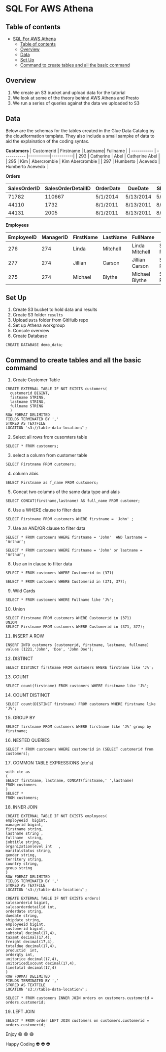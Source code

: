 # SQL For AWS Athena

## Table of contents

- [SQL For AWS Athena](#sql-for-aws-athena)
  - [Table of contents](#table-of-contents)
  - [Overview](#overview)
  - [Data](#data)
  - [Set Up](#set-up)
  - [Command to create tables and all the basic command](#command-to-create-tables-and-all-the-basic-command)

## Overview

1. We create an S3 bucket and upload data for the tutorial
2. We look at some of the theory behind AWS Athena and Presto
3. We run a series of queries against the data we uploaded to S3

## Data

Below are the schemas for the tables created in the Glue Data Catalog by the cloudformation template. They also include a small sampke of data to aid the explaination of the coding syntax.

**Customers**
| Customerid | Firstname | Lastname| Fullname |
| ----------- | ----------- |-----------|-----------|
| 293 | Catherine | Abel | Catherine Abel |
| 295 | Kim | Abercrombie | Kim Abercrombie |
| 297 | Humberto | Acevedo | Humberto Acevedo |

**Orders**

| SalesOrderID | SalesOrderDetailID | OrderDate | DueDate   | ShipDate | EmployeeID | CustomerID | SubTotal   | TaxAmt    | Freight  | TotalDue   | ProductID | OrderQty | UnitPrice | UnitPriceDiscount | LineTotal |
| ------------ | ------------------ | --------- | --------- | -------- | ---------- | ---------- | ---------- | --------- | -------- | ---------- | --------- | -------- | --------- | ----------------- | --------- |
| 71782        | 110667             | 5/1/2014  | 5/13/2014 | 5/8/2014 | 276        | 293        | 33319.986  | 3182.8264 | 994.6333 | 37497.4457 | 714       | 3        | 29.994    | 0                 | 89.982    |
| 44110        | 1732               | 8/1/2011  | 8/13/2011 | 8/8/2011 | 277        | 295        | 16667.3077 | 1600.6864 | 500.2145 | 18768.2086 | 765       | 2        | 419.4589  | 0                 | 838.9178  |
| 44131        | 2005               | 8/1/2011  | 8/13/2011 | 8/8/2011 | 275        | 297        | 20514.2859 | 1966.5222 | 614.5382 | 23095.3463 | 709       | 6        | 5.7       | 0                 | 34.2      |

**Employees**

| EmployeeID | ManagerID | FirstName | LastName | FullName       | JobTitle             | OrganizationLevel | MaritalStatus | Gender | Territory | Country | Group         |
| ---------- | --------- | --------- | -------- | -------------- | -------------------- | ----------------- | ------------- | ------ | --------- | ------- | ------------- |
| 276        | 274       | Linda     | Mitchell | Linda Mitchell | Sales Representative | 3                 | M             | F      | Southwest | US      | North America |
| 277        | 274       | Jillian   | Carson   | Jillian Carson | Sales Representative | 3                 | S             | F      | Central   | US      | North America |
| 275        | 274       | Michael   | Blythe   | Michael Blythe | Sales Representative | 3                 | S             | M      | Northeast | US      | North America |

## Set Up

1. Create S3 bucket to hold data and results
2. Create S3 folder `results`
3. Upload `Data` folder from GitHuib repo
4. Set up Athena workgroup
5. Console overview
6. Create Database

```
CREATE DATABASE demo_data;
```

## Command to create tables and all the basic command

1. Create Customer Table

```
CREATE EXTERNAL TABLE IF NOT EXISTS customers(
  customerid BIGINT,
  fistname STRING,
  lastname STRING,
  fullname STRING
  )
ROW FORMAT DELIMITED
FIELDS TERMINATED BY ','
STORED AS TEXTFILE
LOCATION 's3://table-data-location/';
```

2. Select all rows from cusomters table

```
SELECT * FROM customers;
```

3. select a column from customer table

```
SELECT Firstname FROM customers;
```

4. column alais

```
SELECT Firstname as f_name FROM customers;
```

5. Concat two columns of the same data type and alais

```
SELECT CONCAT(firstname,lastname) AS full_name FROM customer;
```

6. Use a WHERE clause to filter data

```
SELECT Firstname FROM customers WHERE firstname = 'John' ;
```

7. Use an AND/OR clause to filter data

```
SELECT * FROM customers WHERE firstname = 'John'  AND lastname = 'Arthur';

SELECT * FROM customers WHERE firstname = 'John' or lastname = 'Arthur';
```

8. Use an in clause to filter data

```
SELECT * FROM customers WHERE Customerid in (371)

SELECT * FROM customers WHERE Customerid in (371, 377);
```

9.  Wild Cards

```
SELECT * FROM customers WHERE Fullname like 'J%';
```

10. Union

```
SELECT Firstname FROM customers WHERE Customerid in (371)
UNION
SELECT Firstname FROM customers WHERE Customerid in (371, 377);
```

11. INSERT A ROW

```
INSERT INTO customers (customerid, firstname, lastname, fullname) values (1221,'John', 'Doe', 'John Doe');
```

12. DISTINCT

```
SELECT DISTINCT firstname FROM customers WHERE firstname like 'J%';
```

13. COUNT

```
SELECT count(firstname) FROM customers WHERE firstname like 'J%';
```

14. COUNT DISTINCT

```
SELECT count(DISTINCT firstname) FROM customers WHERE firstname like 'J%';
```

15. GROUP BY

```
SELECT firstname FROM customers WHERE firstname like 'J%' group by firstname;
```

16. NESTED QUERIES

```
SELECT * FROM customers WHERE customerid in (SELECT customerid from customers);
```

17. COMMON TABLE EXPRESSIONS (cte's)

```
with cte as
(
SELECT firstname, lastname, CONCAT(firstname,' ',lastname)
FROM customers
)
SELECT *
FROM customers;
```

18. INNER JOIN

```
CREATE EXTERNAL TABLE IF NOT EXISTS employees(
employeeid  bigint,
managerid bigint,
firstname string,
lastname string ,
fullname  string,
jobtitle string,
organizationlevel int   ,
maritalstatus string,
gender string,
territory string,
country string,
group string
)
ROW FORMAT DELIMITED
FIELDS TERMINATED BY ','
STORED AS TEXTFILE
LOCATION 's3://table-data-location/';
```

```
CREATE EXTERNAL TABLE IF NOT EXISTS orders(
salesorderid bigint,
salesorderdetailid int,
orderdate string,
duedate string,
shipdate string,
employeeid bigint,
customerid bigint,
subtotal decimal(17,4),
taxamt decimal(17,4),
freight decimal(17,4),
totaldue decimal(17,4),
productid  int,
orderqty int,
unitprice decimal(17,4),
unitpricediscount decimal(17,4),
linetotal decimal(17,4)
)
ROW FORMAT DELIMITED
FIELDS TERMINATED BY ','
STORED AS TEXTFILE
LOCATION 's3://table-data-location/';
```

```
SELECT * FROM customers INNER JOIN orders on customers.customerid = orders.customerid;
```

19. LEFT JOIN

```
SELECT * FROM order LEFT JOIN customers on customers.customerid = orders.customerid;
```

Enjoy :smile: :smile: :smile:

Happy Coding :alien: :alien: :alien:
